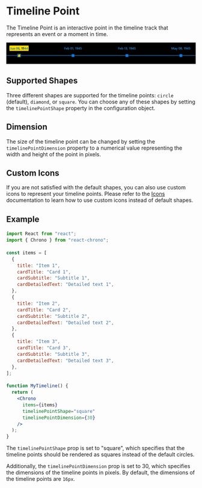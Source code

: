 # Timeline Point

The Timeline Point is an interactive point in the timeline track that represents an event or a moment in time.

![timeline-point](timeline-point.png)

## Supported Shapes

Three different shapes are supported for the timeline points: `circle` (default), `diamond`, or `square`. You can choose any of these shapes by setting the `timelinePointShape` property in the configuration object.

## Dimension

The size of the timeline point can be changed by setting the `timelinePointDimension` property to a numerical value representing the width and height of the point in pixels.

## Custom Icons

If you are not satisfied with the default shapes, you can also use custom icons to represent your timeline points. Please refer to the [Icons](./icons) documentation to learn how to use custom icons instead of default shapes.

## Example

```jsx
import React from "react";
import { Chrono } from "react-chrono";

const items = [
  {
    title: "Item 1",
    cardTitle: "Card 1",
    cardSubtitle: "Subtitle 1",
    cardDetailedText: "Detailed text 1",
  },
  {
    title: "Item 2",
    cardTitle: "Card 2",
    cardSubtitle: "Subtitle 2",
    cardDetailedText: "Detailed text 2",
  },
  {
    title: "Item 3",
    cardTitle: "Card 3",
    cardSubtitle: "Subtitle 3",
    cardDetailedText: "Detailed text 3",
  },
];

function MyTimeline() {
  return (
    <Chrono
      items={items}
      timelinePointShape="square"
      timelinePointDimension={30}
    />
  );
}
```

The `timelinePointShape` prop is set to "square", which specifies that the timeline points should be rendered as squares instead of the default circles.

Additionally, the `timelinePointDimension` prop is set to 30, which specifies the dimensions of the timeline points in pixels. By default, the dimensions of the timeline points are `16px`.
